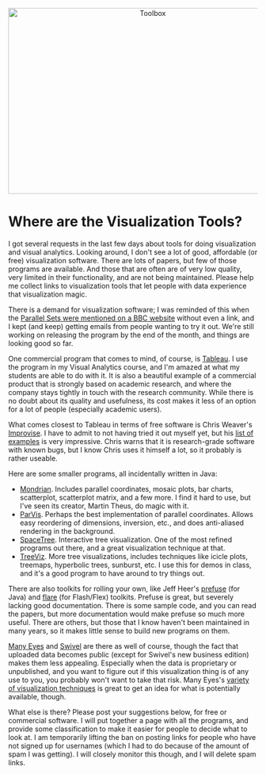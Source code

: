 <p align="center"><img src="https://media.eagereyes.org/media/2009/toolbox.jpg" border="0" alt="Toolbox" width="568" height="375" /></p>

# Where are the Visualization Tools?

I got several requests in the last few days about tools for doing visualization and visual analytics. Looking around, I don't see a lot of good, affordable (or free) visualization software. There are lots of papers, but few of those programs are available. And those that are often are of very low quality, very limited in their functionality, and are not being maintained. Please help me collect links to visualization tools that let people with data experience that visualization magic.

There is a demand for visualization software; I was reminded of this when the <a href="/blog/2009/a-spike-of-interest-in-parallel-sets">Parallel Sets were mentioned on a BBC website</a> without even a link, and I kept (and keep) getting emails from people wanting to try it out. We're still working on releasing the program by the end of the month, and things are looking good so far.

One commercial program that comes to mind, of course, is <a href="http://www.tableausoftware.com/">Tableau</a>. I use the program in my Visual Analytics course, and I'm amazed at what my students are able to do with it. It is also a beautiful example of a commercial product that is strongly based on academic research, and where the company stays tightly in touch with the research community. While there is no doubt about its quality and usefulness, its cost makes it less of an option for a lot of people (especially academic users).

What comes closest to Tableau in terms of free software is Chris Weaver's <a href="http://www.personal.psu.edu/cew15/improvise/index.html">Improvise</a>. I have to admit to not having tried it out myself yet, but his <a href="http://www.personal.psu.edu/cew15/improvise/examples.html">list of examples</a> is very impressive. Chris warns that it is research-grade software with known bugs, but I know Chris uses it himself a lot, so it probably is rather useable.

Here are some smaller programs, all incidentally written in Java:

<ul>
<li><a href="http://theusrus.de/Mondrian/index.html">Mondrian</a>. Includes parallel coordinates, mosaic plots, bar charts, scatterplot, scatterplot matrix, and a few more. I find it hard to use, but I've seen its creator, Martin Theus, do magic with it.</li>
<li><a href="http://home.subnet.at/flo/mv/parvis/">ParVis</a>. Perhaps the best implementation of parallel coordinates. Allows easy reordering of dimensions, inversion, etc., and does anti-aliased rendering in the background.</li>
<li><a href="http://www.cs.umd.edu/hcil/spacetree/">SpaceTree</a>. Interactive tree visualization. One of the most refined programs out there, and a great visualization technique at that.</li>
<li><a href="http://www.randelshofer.ch/treeviz/index.html">TreeViz</a>. More tree visualizations, includes techniques like icicle plots, treemaps, hyperbolic trees, sunburst, etc. I use this for demos in class, and it's a good program to have around to try things out.</li>
</ul>
There are also toolkits for rolling your own, like Jeff Heer's <a href="http://prefuse.org/">prefuse</a> (for Java) and <a href="http://flare.prefuse.org/">flare</a> (for Flash/Flex) toolkits. Prefuse is great, but severely lacking good documentation. There is some sample code, and you can read the papers, but more documentation would make prefuse so much more useful. There are others, but those that I know haven't been maintained in many years, so it makes little sense to build new programs on them.

<a href="http://services.alphaworks.ibm.com/manyeyes/">Many Eyes</a> and <a href="http://www.swivel.com/">Swivel</a> are there as well of course, though the fact that uploaded data becomes public (except for Swivel's new business edition) makes them less appealing. Especially when the data is proprietary or unpublished, and you want to figure out if this visualization thing is of any use to you, you probably won't want to take that risk. Many Eyes's <a href="http://manyeyes.alphaworks.ibm.com/manyeyes/page/Visualization_Options.html">variety of visualization techniques</a> is great to get an idea for what is potentially available, though.

What else is there? Please post your suggestions below, for free or commercial software. I will put together a page with all the programs, and provide some classification to make it easier for people to decide what to look at. I am temporarily lifting the ban on posting links for people who have not signed up for usernames (which I had to do because of the amount of spam I was getting). I will closely monitor this though, and I will delete spam links.
